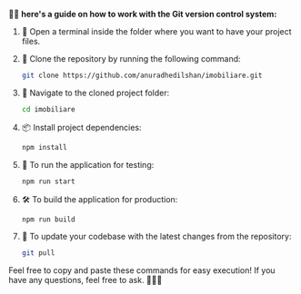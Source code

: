 👨‍💻 **here's a guide on how to work with the Git version control system:**

1. 📂 Open a terminal inside the folder where you want to have your project files.

2. 🔄 Clone the repository by running the following command:
    ```bash
    git clone https://github.com/anuradhedilshan/imobiliare.git
    ```

3. 📁 Navigate to the cloned project folder:
    ```bash
    cd imobiliare
    ```

4. 📦 Install project dependencies:
    ```bash
    npm install
    ```

5. 🚀 To run the application for testing:
    ```bash
    npm run start
    ```

6. 🛠️ To build the application for production:
    ```bash
    npm run build
    ```

7. 🔄 To update your codebase with the latest changes from the repository:
    ```bash
    git pull
    ```

Feel free to copy and paste these commands for easy execution! If you have any questions, feel free to ask. 🚀👨‍💻
